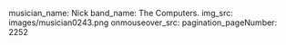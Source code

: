 musician_name: Nick
band_name: The Computers.
img_src: images/musician0243.png
onmouseover_src: 
pagination_pageNumber: 2252